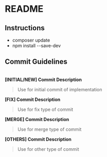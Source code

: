 <h1>README</h1>
<h2>Instructions</h2>
<ul>
  <li>composer update</li>
  <li>npm install --save-dev</li>
</ul>
<h2>Commit Guidelines</h2>
<br>
<b>[INITIAL/NEW] Commit Description</b>
<blockquote>Use for initial commit of implementation</blockquote>
<b>[FIX] Commit Description</b>
<blockquote>Use for fix type of commit</blockquote>
<b>[MERGE] Commit Description</b>
<blockquote>Use for merge type of commit</blockquote>
<b>[OTHERS] Commit Description</b>
<blockquote>Use for other type of commit</blockquote>
<br>
